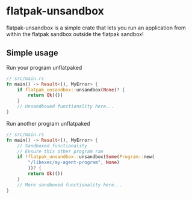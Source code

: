 # flatpak-unsandbox

flatpak-unsandbox is a simple crate that lets you run an application from within the flatpak sandbox outside the flatpak sandbox!

## Simple usage


Run your program unflatpaked

```rust
// src/main.rs
fn main() -> Result<(), MyError> {
    if flatpak_unsandbox::unsandbox(None)? {
        return Ok(())
    }
    // Unsandboxed functionality here...
}
```

Run another program unflatpaked

```rust
// src/main.rs
fn main() -> Result<(), MyError> {
    // Sandboxed functionality
    // Ensure this other program ran
    if !flatpak_unsandbox::unsandbox(Some(Program::new(
        "/libexec/my-agent-program", None)
        ))? {
        return Ok(())
    }
    // More sandboxed functionality here...
}
```